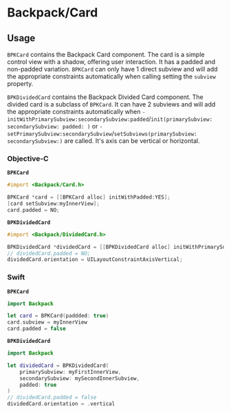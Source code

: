 # Backpack/Card

## Usage

`BPKCard` contains the Backpack Card component. The card is a simple control view with a shadow, offering user interaction. It has a padded and non-padded variation. `BPKCard` can only have 1 direct subview and will add the appropriate constraints automatically when calling setting the `subview` property.

`BPKDividedCard` contains the Backpack Divided Card component. The divided card is a subclass of `BPKCard`. It can have 2 subviews and will add the appropriate constraints automatically when `-initWithPrimarySubview:secondarySubview:padded`/`init(primarySubview: secondarySubview: padded: )` or `-setPrimarySubview:secondarySubview`/`setSubviews(primarySubview: secondarySubview:)` are called. It's axis can be vertical or horizontal.

### Objective-C

**`BPKCard`**

```objective-c
#import <Backpack/Card.h>

BPKCard *card = [[BPKCard alloc] initWithPadded:YES];
[card setSubview:myInnerView];
card.padded = NO;
```

**`BPKDividedCard`**

```objective-c
#import <Backpack/DividedCard.h>

BPKDividedCard *dividedCard = [[BPKDividedCard alloc] initWithPrimarySubview:myFirstInnerView secondarySubview:mySecondInnerSubview padded:YES];
// dividedCard.padded = NO;
dividedCard.orientation = UILayoutConstraintAxisVertical;
```

### Swift

**`BPKCard`**

```swift
import Backpack

let card = BPKCard(paddded: true)
card.subview = myInnerView
card.padded = false
```

**`BPKDividedCard`**

```swift
import Backpack

let dividedCard = BPKDividedCard(
    primarySubview: myFirstInnerView,
    secondarySubview: mySecondInnerSubview,
    padded: true
)
// dividedCard.padded = false
dividedCard.orientation = .vertical
```
